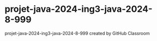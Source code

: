 # projet-java-2024-ing3-java-2024-8-999
projet-java-2024-ing3-java-2024-8-999 created by GitHub Classroom
